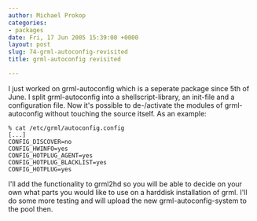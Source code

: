 ```yaml
---
author: Michael Prokop
categories:
- packages
date: Fri, 17 Jun 2005 15:39:00 +0000
layout: post
slug: 74-grml-autoconfig-revisited
title: grml-autoconfig revisited

---
```

I just worked on grml\-autoconfig which is a seperate package since 5th of June. I split grml\-autoconfig into a shellscript\-library, an init\-file and a configuration file. Now it's possible to de\-/activate the modules of grml\-autoconfig without touching the source itself. As an example:

```
% cat /etc/grml/autoconfig.config
[...]
CONFIG_DISCOVER=no
CONFIG_HWINFO=yes
CONFIG_HOTPLUG_AGENT=yes
CONFIG_HOTPLUG_BLACKLIST=yes
CONFIG_HOTPLUG=yes
```

I'll add the functionality to grml2hd so you will be able to decide on your own what parts you would like to use on a harddisk installation of grml.
I'll do some more testing and will upload the new grml\-autoconfig\-system to the pool then.
